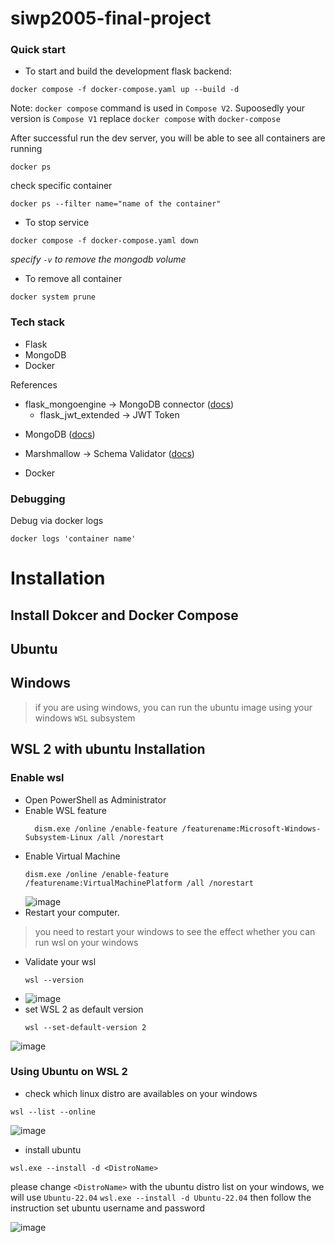 # siwp2005-final-project


### Quick start

- To start and build the development flask backend:
```
docker compose -f docker-compose.yaml up --build -d
```
Note: `docker compose` command is used in `Compose V2`. Supoosedly your version is `Compose V1` replace `docker compose` with `docker-compose`

After successful run the dev server, you will be able to see all containers are running 
```shell
docker ps
```
check specific container
```shell
docker ps --filter name="name of the container" 
```
- To stop service
```
docker compose -f docker-compose.yaml down
```
*specify `-v` to remove the mongodb volume*

- To remove all container
```
docker system prune
```

### Tech stack
- Flask
- MongoDB
- Docker  

References
* flask_mongoengine -> MongoDB connector ([docs](https://docs.mongoengine.org/# "docs"))
  * flask_jwt_extended -> JWT Token
- MongoDB ([docs](https://github.com/docker-library/docs/tree/master/mongo "docs"))

- Marshmallow -> Schema Validator ([docs](https://marshmallow.readthedocs.io/en/stable/index.html "docs"))
- Docker


### Debugging
Debug via docker logs
```shell
docker logs 'container name'
```

# Installation
## Install Dokcer and Docker Compose

## Ubuntu

## Windows
> if you are using windows, you can run the ubuntu image using your windows `WSL` subsystem
## WSL 2 with ubuntu Installation
### Enable wsl
- Open PowerShell as Administrator
- Enable WSL feature
    ```
      dism.exe /online /enable-feature /featurename:Microsoft-Windows-Subsystem-Linux /all /norestart

    ```
- Enable Virtual Machine
    ```
    dism.exe /online /enable-feature /featurename:VirtualMachinePlatform /all /norestart

    ```
    ![image](https://hackmd.io/_uploads/Hkps9rsV0.png)
- Restart your computer. 
> you need to restart your windows to see the effect whether you can run wsl on your windows
    
- Validate your wsl
    ```
    wsl --version
    ```
- ![image](https://hackmd.io/_uploads/HkL7oHiVC.png)
- set WSL 2 as default version
    ```
    wsl --set-default-version 2
    ```
![image](https://hackmd.io/_uploads/SyeviHsVR.png)


### Using Ubuntu on WSL 2

- check which linux distro are availables on your windows 
```
wsl --list --online
```
![image](https://hackmd.io/_uploads/SkS3aHs40.png)

- install ubuntu
```
wsl.exe --install -d <DistroName>
```
please change `<DistroName>` with the ubuntu distro list on your windows, we will use `Ubuntu-22.04`
`wsl.exe --install -d Ubuntu-22.04` then follow the instruction set ubuntu username and password

![image](https://hackmd.io/_uploads/ByBsy8iEA.png)
